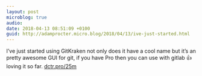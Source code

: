 ```yaml
---
layout: post
microblog: true
audio: 
date: 2018-04-13 08:51:09 +0100
guid: http://adamprocter.micro.blog/2018/04/13/ive-just-started.html
---
```

I’ve just started using GitKraken not only does it have a cool name but it’s an pretty awesome GUI for git, if you have Pro then you can use with gitlab 👍 loving it so far. [dctr.pro/25m](http://dctr.pro/25m)
